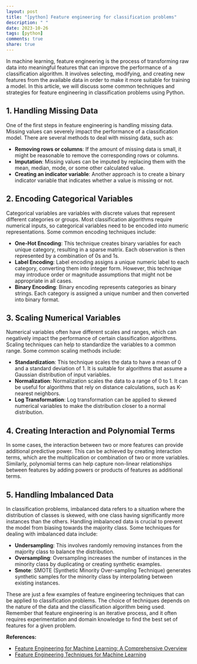 ```yaml
---
layout: post
title: "[python] Feature engineering for classification problems"
description: " "
date: 2023-10-26
tags: [python]
comments: true
share: true
---
```


In machine learning, feature engineering is the process of transforming raw data into meaningful features that can improve the performance of a classification algorithm. It involves selecting, modifying, and creating new features from the available data in order to make it more suitable for training a model. In this article, we will discuss some common techniques and strategies for feature engineering in classification problems using Python.

## 1. Handling Missing Data

One of the first steps in feature engineering is handling missing data. Missing values can severely impact the performance of a classification model. There are several methods to deal with missing data, such as:

- **Removing rows or columns**: If the amount of missing data is small, it might be reasonable to remove the corresponding rows or columns.
- **Imputation**: Missing values can be imputed by replacing them with the mean, median, mode, or some other calculated value.
- **Creating an indicator variable**: Another approach is to create a binary indicator variable that indicates whether a value is missing or not.

## 2. Encoding Categorical Variables

Categorical variables are variables with discrete values that represent different categories or groups. Most classification algorithms require numerical inputs, so categorical variables need to be encoded into numeric representations. Some common encoding techniques include:

- **One-Hot Encoding**: This technique creates binary variables for each unique category, resulting in a sparse matrix. Each observation is then represented by a combination of 0s and 1s.
- **Label Encoding**: Label encoding assigns a unique numeric label to each category, converting them into integer form. However, this technique may introduce order or magnitude assumptions that might not be appropriate in all cases.
- **Binary Encoding**: Binary encoding represents categories as binary strings. Each category is assigned a unique number and then converted into binary format.

## 3. Scaling Numerical Variables

Numerical variables often have different scales and ranges, which can negatively impact the performance of certain classification algorithms. Scaling techniques can help to standardize the variables to a common range. Some common scaling methods include:

- **Standardization**: This technique scales the data to have a mean of 0 and a standard deviation of 1. It is suitable for algorithms that assume a Gaussian distribution of input variables.
- **Normalization**: Normalization scales the data to a range of 0 to 1. It can be useful for algorithms that rely on distance calculations, such as K-nearest neighbors.
- **Log Transformation**: Log transformation can be applied to skewed numerical variables to make the distribution closer to a normal distribution.

## 4. Creating Interaction and Polynomial Terms

In some cases, the interaction between two or more features can provide additional predictive power. This can be achieved by creating interaction terms, which are the multiplication or combination of two or more variables. Similarly, polynomial terms can help capture non-linear relationships between features by adding powers or products of features as additional terms.

## 5. Handling Imbalanced Data

In classification problems, imbalanced data refers to a situation where the distribution of classes is skewed, with one class having significantly more instances than the others. Handling imbalanced data is crucial to prevent the model from biasing towards the majority class. Some techniques for dealing with imbalanced data include:

- **Undersampling**: This involves randomly removing instances from the majority class to balance the distribution.
- **Oversampling**: Oversampling increases the number of instances in the minority class by duplicating or creating synthetic examples.
- **Smote**: SMOTE (Synthetic Minority Over-sampling Technique) generates synthetic samples for the minority class by interpolating between existing instances.

These are just a few examples of feature engineering techniques that can be applied to classification problems. The choice of techniques depends on the nature of the data and the classification algorithm being used. Remember that feature engineering is an iterative process, and it often requires experimentation and domain knowledge to find the best set of features for a given problem.

**References:**
- [Feature Engineering for Machine Learning: A Comprehensive Overview](https://www.analyticsvidhya.com/blog/2020/10/feature-engineering-for-machine-learning-a-comprehensive-overview/)
- [Feature Engineering Techniques for Machine Learning](https://towardsdatascience.com/feature-engineering-techniques-for-machine-learning-d3a8d5833c22)